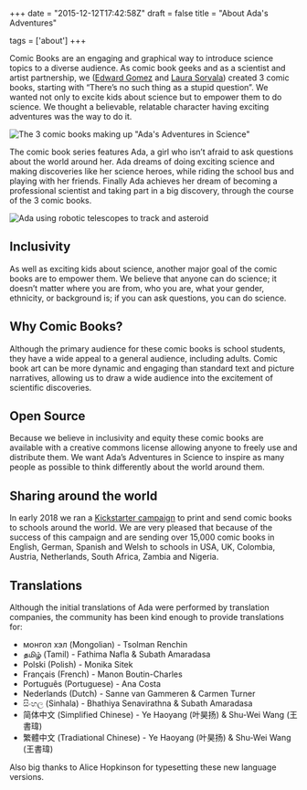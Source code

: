 +++
date = "2015-12-12T17:42:58Z"
draft = false
title = "About Ada's Adventures"

tags = ['about']
+++


Comic Books are an engaging and graphical way to introduce science topics to a diverse audience. As comic book geeks and as a scientist and artist partnership, we ([Edward Gomez](http://edward.gomez.me.uk) and [Laura Sorvala](https://www.laurasorvala.com/)) created 3 comic books, starting with “There’s no such thing as a stupid question”. We wanted not only to excite kids about science but to empower them to do science. We thought a believable, relatable character having exciting adventures was the way to do it.

![The 3 comic books making up "Ada's Adventures in Science"](/media/comics.jpg)

The comic book series features Ada, a girl who isn’t afraid to ask questions about the world around her. Ada dreams of doing exciting science and making discoveries like her science heroes, while riding the school bus and playing with her friends. Finally Ada achieves her dream of becoming a professional scientist and taking part in a big discovery, through the course of the 3 comic books.

![Ada using robotic telescopes to track and asteroid](/media/ada_serol.jpg)

## Inclusivity

As well as exciting kids about science, another major goal of the comic books are to empower them. We believe that anyone can do science; it doesn’t matter where you are from, who you are, what your gender, ethnicity, or background is; if you can ask questions, you can do science.

## Why Comic Books?

Although the primary audience for these comic books is school students, they have a wide appeal to a general audience, including adults. Comic book art can be more dynamic and engaging than standard text and picture narratives, allowing us to draw a wide audience into the excitement of scientific discoveries.

## Open Source

Because we believe in inclusivity and equity these comic books are available with a creative commons license allowing anyone to freely use and distribute them. We want Ada’s Adventures in Science to inspire as many people as possible to think differently about the world around them.

## Sharing around the world

In early 2018 we ran a [Kickstarter campaign](https://www.kickstarter.com/projects/718137297/adas-adventures-in-science) to print and send comic books to schools around the world. We are very pleased that because of the success of this campaign and are sending over 15,000 comic books in English, German, Spanish and Welsh to schools in USA, UK, Colombia, Austria, Netherlands, South Africa, Zambia and Nigeria.

## Translations

Although the initial translations of Ada were performed by translation companies, the community has been kind enough to provide translations for:

- монгол хэл (Mongolian) - Tsolman Renchin
- தமிழ் (Tamil) - Fathima Nafla &amp; Subath Amaradasa
- Polski (Polish) - Monika Sitek
- Français (French) - Manon Boutin-Charles
- Português (Portuguese) - Ana Costa
- Nederlands (Dutch) - Sanne van Gammeren &amp; Carmen Turner
- සිංහල (Sinhala) - Bhathiya Senavirathna &amp; Subath Amaradasa
- 简体中文 (Simplified Chinese) - Ye Haoyang (叶昊扬) &amp; Shu-Wei Wang (王書瑋)
- 繁體中文 (Tradiational Chinese) - Ye Haoyang (叶昊扬) &amp; Shu-Wei Wang (王書瑋)

Also big thanks to Alice Hopkinson for typesetting these new language versions.
